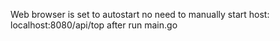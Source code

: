 Web browser is set to autostart no need to manually start host:
localhost:8080/api/top after run main.go